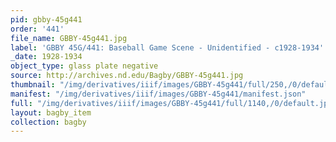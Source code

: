 ```yaml
---
pid: gbby-45g441
order: '441'
file_name: GBBY-45g441.jpg
label: 'GBBY 45G/441: Baseball Game Scene - Unidentified - c1928-1934'
_date: 1928-1934
object_type: glass plate negative
source: http://archives.nd.edu/Bagby/GBBY-45g441.jpg
thumbnail: "/img/derivatives/iiif/images/GBBY-45g441/full/250,/0/default.jpg"
manifest: "/img/derivatives/iiif/images/GBBY-45g441/manifest.json"
full: "/img/derivatives/iiif/images/GBBY-45g441/full/1140,/0/default.jpg"
layout: bagby_item
collection: bagby
---
```

